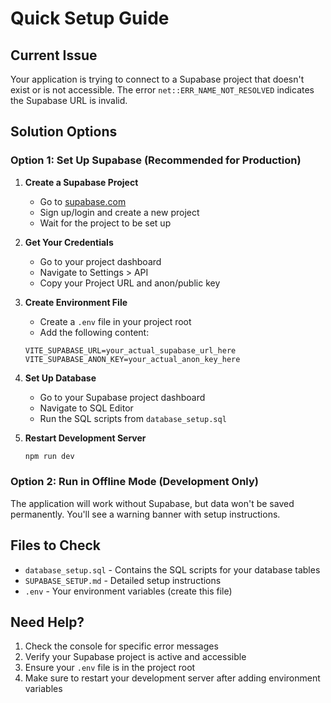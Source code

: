 # Quick Setup Guide

## Current Issue
Your application is trying to connect to a Supabase project that doesn't exist or is not accessible. The error `net::ERR_NAME_NOT_RESOLVED` indicates the Supabase URL is invalid.

## Solution Options

### Option 1: Set Up Supabase (Recommended for Production)

1. **Create a Supabase Project**
   - Go to [supabase.com](https://supabase.com)
   - Sign up/login and create a new project
   - Wait for the project to be set up

2. **Get Your Credentials**
   - Go to your project dashboard
   - Navigate to Settings > API
   - Copy your Project URL and anon/public key

3. **Create Environment File**
   - Create a `.env` file in your project root
   - Add the following content:
   ```
   VITE_SUPABASE_URL=your_actual_supabase_url_here
   VITE_SUPABASE_ANON_KEY=your_actual_anon_key_here
   ```

4. **Set Up Database**
   - Go to your Supabase project dashboard
   - Navigate to SQL Editor
   - Run the SQL scripts from `database_setup.sql`

5. **Restart Development Server**
   ```bash
   npm run dev
   ```

### Option 2: Run in Offline Mode (Development Only)

The application will work without Supabase, but data won't be saved permanently. You'll see a warning banner with setup instructions.

## Files to Check

- `database_setup.sql` - Contains the SQL scripts for your database tables
- `SUPABASE_SETUP.md` - Detailed setup instructions
- `.env` - Your environment variables (create this file)

## Need Help?

1. Check the console for specific error messages
2. Verify your Supabase project is active and accessible
3. Ensure your `.env` file is in the project root
4. Make sure to restart your development server after adding environment variables

